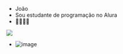 - João
- Sou estudante de programação no Alura
- 🥇😃👑🥇


![](https://media1.tenor.com/m/AQQS6bMiRB8AAAAC/flamengo-segue-o-lider.gif)
- ![image](https://github.com/user-attachments/assets/a51372ca-0269-4a3a-9a72-906103ce8903)

